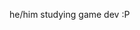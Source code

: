 he/him
studying game dev :P

<!---
roshisandwich/roshisandwich is a ✨ special ✨ repository because its `README.md` (this file) appears on your GitHub profile.
You can click the Preview link to take a look at your changes.
--->
